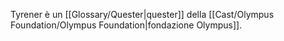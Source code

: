 Tyrener è un [[Glossary/Quester|quester]] della [[Cast/Olympus Foundation/Olympus Foundation|fondazione Olympus]].